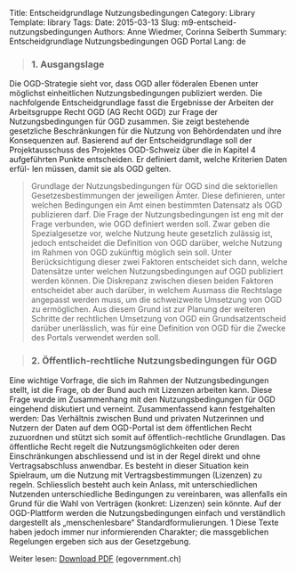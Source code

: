 Title: Entscheidgrundlage Nutzungsbedingungen
Category: Library
Template: library
Tags:
Date: 2015-03-13
Slug: m9-entscheid-nutzungsbedingungen
Authors: Anne Wiedmer, Corinna Seiberth
Summary: Entscheidgrundlage Nutzungsbedingungen OGD Portal
Lang: de

> ### 1. Ausgangslage
Die OGD-Strategie sieht vor, dass OGD aller föderalen Ebenen unter möglichst einheitlichen
Nutzungsbedingungen publiziert werden. Die nachfolgende Entscheidgrundlage fasst die
Ergebnisse der Arbeiten der Arbeitsgruppe Recht OGD (AG Recht OGD) zur Frage der
Nutzungsbedingungen für OGD zusammen. Sie zeigt bestehende gesetzliche
Beschränkungen für die Nutzung von Behördendaten und ihre Konsequenzen auf. Basierend
auf der Entscheidgrundlage soll der Projektausschuss des Projektes OGD-Schweiz über die
in Kapitel 4 aufgeführten Punkte entscheiden. Er definiert damit, welche Kriterien Daten erfül-
len müssen, damit sie als OGD gelten.

> Grundlage der Nutzungsbedingungen für OGD sind die sektoriellen Gesetzesbestimmungen
der jeweiligen Ämter. Diese definieren, unter welchen Bedingungen ein Amt einen bestimmten
Datensatz als OGD publizieren darf. Die Frage der Nutzungsbedingungen ist eng mit der Frage
verbunden, wie OGD definiert werden soll. Zwar geben die Spezialgesetze vor, welche
Nutzung heute gesetzlich zulässig ist, jedoch entscheidet die Definition von OGD darüber,
welche Nutzung im Rahmen von OGD zukünftig möglich sein soll. Unter Berücksichtigung
dieser zwei Faktoren entscheidet sich dann, welche Datensätze unter welchen
Nutzungsbedingungen auf OGD publiziert werden können. Die Diskrepanz zwischen diesen
beiden Faktoren entscheidet aber auch darüber, in welchem Ausmass die Rechtslage
angepasst werden muss, um die schweizweite Umsetzung von OGD zu ermöglichen. Aus
diesem Grund ist zur Planung der weiteren Schritte der rechtlichen Umsetzung von OGD ein
Grundsatzentscheid darüber unerlässlich, was für eine Definition von OGD für die Zwecke des
Portals verwendet werden soll.

> ### 2. Öffentlich-rechtliche Nutzungsbedingungen für OGD
Eine wichtige Vorfrage, die sich im Rahmen der Nutzungsbedingungen stellt, ist die Frage, ob
der Bund auch mit Lizenzen arbeiten kann. Diese Frage wurde im Zusammenhang mit den
Nutzungsbedingungen für OGD eingehend diskutiert und verneint. Zusammenfassend kann
festgehalten werden: Das Verhältnis zwischen Bund und privaten Nutzerinnen und Nutzern
der Daten auf dem OGD-Portal ist dem öffentlichen Recht zuzuordnen und stützt sich somit
auf öffentlich-rechtliche Grundlagen. Das öffentliche Recht regelt die Nutzungsmöglichkeiten
oder deren Einschränkungen abschliessend und ist in der Regel direkt und ohne
Vertragsabschluss anwendbar. Es besteht in dieser Situation kein Spielraum, um die Nutzung
mit Vertragsbestimmungen (Lizenzen) zu regeln. Schliesslich besteht auch kein Anlass, mit
unterschiedlichen Nutzenden unterschiedliche Bedingungen zu vereinbaren, was allenfalls ein
Grund für die Wahl von Verträgen (konkret: Lizenzen) sein könnte. Auf der OGD-Plattform
werden die Nutzungsbedingungen einfach und verständlich dargestellt als „menschenlesbare“
Standardformulierungen. 1 Diese Texte haben jedoch immer nur informierenden Charakter; die
massgeblichen Regelungen ergeben sich aus der Gesetzgebung.

Weiter lesen: [Download PDF](http://www.egovernment.ch/umsetzung/00881/00883/01112/index.html?lang=de&download=NHzLpZeg7t,lnp6I0NTU042l2Z6ln1acy4Zn4Z2qZpnO2Yuq2Z6gpJCDdnt2f2ym162epYbg2c_JjKbNoKSn6A--) (egovernment.ch)
